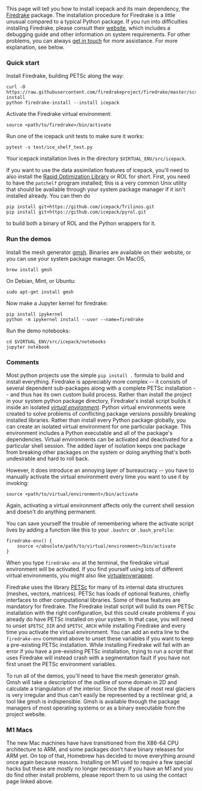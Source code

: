 <!--
.. title: Install
.. slug: install
.. date: 2020-09-14 13:40:48 UTC-07:00
.. tags:
.. category:
.. link:
.. description:
.. type: text
.. hidetitle: True
-->

This page will tell you how to install icepack and its main dependency, the [Firedrake](https://firedrakeproject.org) package.
The installation procedure for Firedrake is a little unusual compared to a typical Python package.
If you run into difficulties installing Firedrake, please consult their [website](https://firedrakeproject.org/download.html#system-requirements), which includes a debugging guide and other information on system requirements.
For other problems, you can always [get in touch](/contact/) for more assistance.
For more explanation, see below.

### Quick start

Install Firedrake, building PETSc along the way:

```shell
curl -O https://raw.githubusercontent.com/firedrakeproject/firedrake/master/scripts/firedrake-install
python firedrake-install --install icepack
```

Activate the Firedrake virtual environment:

```shell
source <path/to/firedrake>/bin/activate
```

Run one of the icepack unit tests to make sure it works:

```shell
pytest -s test/ice_shelf_test.py
```

Your icepack installation lives in the directory `$VIRTUAL_ENV/src/icepack`.

If you want to use the data assimilation features of icepack, you'll need to also install the [Rapid Optimization Library](https://trilinos.github.io/rol.html) or ROL for short.
First, you need to have the `patchelf` program installed; this is a very common Unix utility that should be available through your system package manager if it isn't installed already.
You can then do
```shell
pip install git+https://github.com/icepack/Trilinos.git
pip install git+https://github.com/icepack/pyrol.git
```
to build both a binary of ROL and the Python wrappers for it.


### Run the demos

Install the mesh generator [gmsh](http://gmsh.info/).
Binaries are available on their website, or you can use your system package manager.
On MacOS,

```shell
brew install gmsh
```

On Debian, Mint, or Ubuntu:

```shell
sudo apt-get install gmsh
```

Now make a Jupyter kernel for firedrake:

```shell
pip install ipykernel
python -m ipykernel install --user --name=firedrake
```

Run the demo notebooks:

```shell
cd $VIRTUAL_ENV/src/icepack/notebooks
jupyter notebook
```

### Comments

Most python projects use the simple `pip install .` formula to build and install everything.
Firedrake is appreciably more complex -- it consists of several dependent sub-packages along with a complete PETSc installation -- and thus has its own custom build process.
Rather than install the project in your system python package directory, Firedrake's install script builds it inside an isolated [*virtual environment*](https://docs.python.org/3/tutorial/venv.html).
Python virtual environments were created to solve problems of conflicting package versions possibly breaking installed libraries.
Rather than install every Python package globally, you can create an isolated virtual environment for one particular package.
This environment includes a Python executable and all of the package's dependencies.
Virtual environments can be activated and deactivated for a particular shell session.
The added layer of isolation keeps one package from breaking other packages on the system or doing anything that's both undesirable and hard to roll back.

However, it does introduce an annoying layer of bureaucracy -- you have to manually activate the virtual environment every time you want to use it by invoking:

```shell
source <path/to/virtual/environment>/bin/activate
```

Again, activating a virtual environment affects only the current shell session and doesn't do anything permanent.

You can save yourself the trouble of remembering where the activate script lives by adding a function like this to your `.bashrc` or `.bash_profile`:

```shell
firedrake-env() {
    source </absolute/path/to/virtual/environment>/bin/activate
}
```

When you type `firedrake-env` at the terminal, the firedrake virtual environment will be activated.
If you find yourself using lots of different virtual environments, you might also like [virtualenvwrapper](https://virtualenvwrapper.readthedocs.io/en/latest/).

Firedrake uses the library [PETSc](https://www.mcs.anl.gov/petsc/) for many of its internal data structures (meshes, vectors, matrices).
PETSc has loads of optional features, chiefly interfaces to other computational libraries.
Some of these features are mandatory for firedrake.
The Firedrake install script will build its own PETSc installation with the right configuration, but this could create problems if you already do have PETSc installed on your system.
In that case, you will need to unset `$PETSC_DIR` and `$PETSC_ARCH` while installing Firedrake and every time you activate the virtual environment.
You can add an extra line to the `firedrake-env` command above to unset these variables if you want to keep a pre-existing PETSc installation.
While installing Firedrake will fail with an error if you have a pre-existing PETSc installation, trying to run a script that uses Firedrake will instead crash with a segmentation fault if you have not first unset the PETSc environment variables.

To run all of the demos, you'll need to have the mesh generator gmsh.
Gmsh will take a description of the outline of some domain in 2D and calculate a triangulation of the interior.
Since the shape of most real glaciers is very irregular and thus can't easily be represented by a rectilinear grid, a tool like gmsh is indispensible.
Gmsh is available through the package managers of most operating systems or as a binary executable from the project website.

### M1 Macs

The new Mac machines have have transitioned from the X86-64 CPU architecture to ARM, and some packages don't have binary releases for ARM yet.
On top of that, Homebrew has decided to move everything around once again because reasons.
Installing on M1 used to require a few special hacks but these are mostly no longer necessary.
If you have an M1 and you do find other install problems, please report them to us using the contact page linked above.
